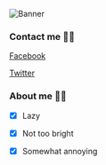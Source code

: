 ![Banner](https://scontent.fhan5-5.fna.fbcdn.net/v/t1.0-9/fr/cp0/e15/q65/122858724_1762431747255589_6096965256679470687_o.jpg?_nc_cat=101&ccb=2&_nc_sid=dd9801&efg=eyJpIjoidCJ9&_nc_ohc=gWTBjEo6qykAX_Yn56X&_nc_ht=scontent.fhan5-5.fna&tp=14&oh=7442ae60ee41c3ace138ec1e595434c9&oe=5FE7BBD6 )
### Contact me 📱📱
[Facebook](https://www.facebook.com/profile.php?id=100004663422919)

[Twitter](https://mobile.twitter.com/noriko4220)

### About me 🤔🤔
- [x] Lazy

- [x] Not too bright

- [x] Somewhat annoying


<!--
**Noriko4220/Noriko4220** is a ✨ _special_ ✨ repository because its `README.md` (this file) appears on your GitHub profile.

Here are some ideas to get you started:

- 🔭 I’m currently working on ...
- 🌱 I’m currently learning ...
- 👯 I’m looking to collaborate on ...
- 🤔 I’m looking for help with ...
- 💬 Ask me about ...
- 📫 How to reach me: ...
- 😄 Pronouns: ...
- ⚡ Fun fact: ...
-->
